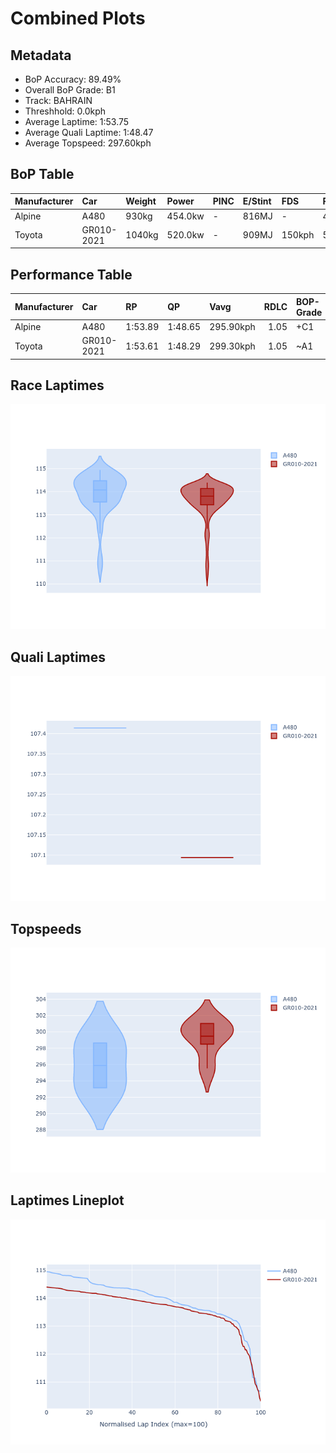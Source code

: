 # Combined Plots

## Metadata

- BoP Accuracy: 89.49%
- Overall BoP Grade: B1
- Track: BAHRAIN
- Threshhold: 0.0kph
- Average Laptime: 1:53.75
- Average Quali Laptime: 1:48.47
- Average Topspeed: 297.60kph

## BoP Table
| Manufacturer   | Car        | Weight   | Power   | PINC   | E/Stint   | FDS    | RDP    | QDP    | TDP   |
|:---------------|:-----------|:---------|:--------|:-------|:----------|:-------|:-------|:-------|:------|
| Alpine         | A480       | 930kg    | 454.0kw | -      | 816MJ     | -      | 43.48% | 50.00% | 2.07% |
| Toyota         | GR010-2021 | 1040kg   | 520.0kw | -      | 909MJ     | 150kph | 52.70% | 33.33% | 1.32% |

## Performance Table
| Manufacturer   | Car        | RP      | QP      | Vavg      |   RDLC | BOP-Grade   | Match   |
|:---------------|:-----------|:--------|:--------|:----------|-------:|:------------|:--------|
| Alpine         | A480       | 1:53.89 | 1:48.65 | 295.90kph |   1.05 | +C1         | 80.00%  |
| Toyota         | GR010-2021 | 1:53.61 | 1:48.29 | 299.30kph |   1.05 | ~A1         | 98.97%  |

## Race Laptimes
![Race Laptimes](images/race_violin.png)

## Quali Laptimes
![Quali Laptimes](images/quali_violin.png)

## Topspeeds
![Topspeeds](images/topspeed_violin.png)

## Laptimes Lineplot
![Laptimes Lineplot](images/laptime_line.png)

